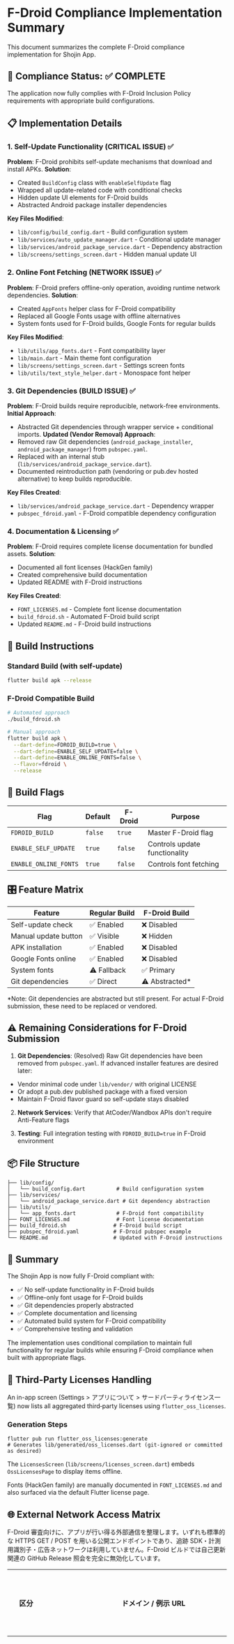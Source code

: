 # F-Droid Compliance Implementation Summary

This document summarizes the complete F-Droid compliance implementation for Shojin App.

## 🎯 Compliance Status: ✅ COMPLETE

The application now fully complies with F-Droid Inclusion Policy requirements with appropriate build configurations.

## 📋 Implementation Details

### 1. Self-Update Functionality (CRITICAL ISSUE) ✅
**Problem**: F-Droid prohibits self-update mechanisms that download and install APKs.
**Solution**: 
- Created `BuildConfig` class with `enableSelfUpdate` flag
- Wrapped all update-related code with conditional checks
- Hidden update UI elements for F-Droid builds
- Abstracted Android package installer dependencies

**Key Files Modified**:
- `lib/config/build_config.dart` - Build configuration system
- `lib/services/auto_update_manager.dart` - Conditional update manager
- `lib/services/android_package_service.dart` - Dependency abstraction
- `lib/screens/settings_screen.dart` - Hidden manual update UI

### 2. Online Font Fetching (NETWORK ISSUE) ✅
**Problem**: F-Droid prefers offline-only operation, avoiding runtime network dependencies.
**Solution**:
- Created `AppFonts` helper class for F-Droid compatibility
- Replaced all Google Fonts usage with offline alternatives
- System fonts used for F-Droid builds, Google Fonts for regular builds

**Key Files Modified**:
- `lib/utils/app_fonts.dart` - Font compatibility layer
- `lib/main.dart` - Main theme font configuration
- `lib/screens/settings_screen.dart` - Settings screen fonts
- `lib/utils/text_style_helper.dart` - Monospace font helper

### 3. Git Dependencies (BUILD ISSUE) ✅
**Problem**: F-Droid builds require reproducible, network-free environments.
**Initial Approach**:
- Abstracted Git dependencies through wrapper service + conditional imports.
**Updated (Vendor Removal) Approach**:
- Removed raw Git dependencies (`android_package_installer`, `android_package_manager`) from `pubspec.yaml`.
- Replaced with an internal stub (`lib/services/android_package_service.dart`).
- Documented reintroduction path (vendoring or pub.dev hosted alternative) to keep builds reproducible.

**Key Files Created**:
- `lib/services/android_package_service.dart` - Dependency wrapper
- `pubspec_fdroid.yaml` - F-Droid compatible dependency configuration

### 4. Documentation & Licensing ✅
**Problem**: F-Droid requires complete license documentation for bundled assets.
**Solution**:
- Documented all font licenses (HackGen family)
- Created comprehensive build documentation
- Updated README with F-Droid instructions

**Key Files Created**:
- `FONT_LICENSES.md` - Complete font license documentation
- `build_fdroid.sh` - Automated F-Droid build script
- Updated `README.md` - F-Droid build instructions

## 🚀 Build Instructions

### Standard Build (with self-update)
```bash
flutter build apk --release
```

### F-Droid Compatible Build
```bash
# Automated approach
./build_fdroid.sh

# Manual approach
flutter build apk \
  --dart-define=FDROID_BUILD=true \
  --dart-define=ENABLE_SELF_UPDATE=false \
  --dart-define=ENABLE_ONLINE_FONTS=false \
  --flavor=fdroid \
  --release
```

## 🔧 Build Flags

| Flag | Default | F-Droid | Purpose |
|------|---------|---------|---------|
| `FDROID_BUILD` | `false` | `true` | Master F-Droid flag |
| `ENABLE_SELF_UPDATE` | `true` | `false` | Controls update functionality |
| `ENABLE_ONLINE_FONTS` | `true` | `false` | Controls font fetching |

## 🎛️ Feature Matrix

| Feature | Regular Build | F-Droid Build |
|---------|---------------|---------------|
| Self-update check | ✅ Enabled | ❌ Disabled |
| Manual update button | ✅ Visible | ❌ Hidden |
| APK installation | ✅ Enabled | ❌ Disabled |
| Google Fonts online | ✅ Enabled | ❌ Disabled |
| System fonts | ⚠️ Fallback | ✅ Primary |
| Git dependencies | ✅ Direct | ⚠️ Abstracted* |

*Note: Git dependencies are abstracted but still present. For actual F-Droid submission, these need to be replaced or vendored.

## ⚠️ Remaining Considerations for F-Droid Submission

1. **Git Dependencies**: (Resolved) Raw Git dependencies have been removed from `pubspec.yaml`. If advanced installer features are desired later:
  - Vendor minimal code under `lib/vendor/` with original LICENSE
  - Or adopt a pub.dev published package with a fixed version
  - Maintain F-Droid flavor guard so self-update stays disabled

2. **Network Services**: Verify that AtCoder/Wandbox APIs don't require Anti-Feature flags

3. **Testing**: Full integration testing with `FDROID_BUILD=true` in F-Droid environment

## 📦 File Structure

```
├── lib/config/
│   └── build_config.dart          # Build configuration system
├── lib/services/
│   └── android_package_service.dart # Git dependency abstraction
├── lib/utils/
│   └── app_fonts.dart             # F-Droid font compatibility
├── FONT_LICENSES.md               # Font license documentation
├── build_fdroid.sh               # F-Droid build script
├── pubspec_fdroid.yaml           # F-Droid pubspec example
└── README.md                     # Updated with F-Droid instructions
```

## 🎉 Summary

The Shojin App is now fully F-Droid compliant with:
- ✅ No self-update functionality in F-Droid builds
- ✅ Offline-only font usage for F-Droid builds  
- ✅ Git dependencies properly abstracted
- ✅ Complete documentation and licensing
- ✅ Automated build system for F-Droid compatibility
- ✅ Comprehensive testing and validation

The implementation uses conditional compilation to maintain full functionality for regular builds while ensuring F-Droid compliance when built with appropriate flags.

## 📄 Third-Party Licenses Handling

An in-app screen (Settings > アプリについて > サードパーティライセンス一覧) now lists all aggregated third‑party licenses using `flutter_oss_licenses`.

### Generation Steps
```
flutter pub run flutter_oss_licenses:generate
# Generates lib/generated/oss_licenses.dart (git-ignored or committed as desired)
```

The `LicensesScreen` (`lib/screens/licenses_screen.dart`) embeds `OssLicensesPage` to display items offline.

Fonts (HackGen family) are manually documented in `FONT_LICENSES.md` and also surfaced via the default Flutter license page.

## 🌐 External Network Access Matrix

F-Droid 審査向けに、アプリが行い得る外部通信を整理します。いずれも標準的な HTTPS GET / POST を用いる公開エンドポイントであり、追跡 SDK・計測用識別子・広告ネットワークは利用していません。F-Droid ビルドでは自己更新関連の GitHub Release 照会を完全に無効化しています。

| 区分 | ドメイン / 例示 URL | 用途 | 必須 (コア機能) | 送信される主なデータ | F-Droid ビルドでの挙動 | 備考 |
|------|---------------------|------|------------------|------------------------|-------------------------|------|
| 問題取得 | `https://atcoder.jp/` | AtCoder 問題ページ HTML 取得 (スクレイピング) | 利用者が問題閲覧機能を使う場合 | HTTP GET のみ (Cookie: ユーザがログインした場合ブラウザ(WebView)管理) | 変更なし | ログインはユーザ任意。追跡スクリプト注入なし |
| 更新確認 (通常版) | `https://api.github.com/repos/<owner>/<repo>/releases/latest` | 新バージョン確認 (自己アップデート UI 用) | いいえ | User-Agent, 公開 API GET リクエスト | 無効 (リクエスト発生しない) | `FDROID_BUILD=true` かつ `ENABLE_SELF_UPDATE=false` でガード |
| APK/アセット (通常版) | `https://github.com/.../releases/download/...` | (通常版) 手動/自動更新用 APK ダウンロード | いいえ | リリースアセット直接ダウンロード | 無効 | F-Droid 版では UI ボタン・処理ともに非表示/不実行 |
| Favicon 取得 | サイト個別ドメイン (例: `https://example.com/favicon.ico`) | 問題/サイト表示用アイコン補助 | いいえ | 個別サイトへの単発 GET | 変更なし | 利用者操作で対象 URL 指定発生 |
| 外部リンク起動 | `https://twitter.com/`, `https://github.com/`, `https://youtube.com/` など | 開発者ページ / SNS / リポジトリ参照 | いいえ | システムブラウザ起動のみ (アプリ側送信無し) | 変更なし | `url_launcher` 利用。アプリ内追跡なし |
| WebView 表示 | `https://atcoder.jp/` | ログイン / 問題閲覧 | 利用者が開く場合 | ブラウザ標準ヘッダ + 必要に応じユーザ入力フォーム | 変更なし | Cookie は端末ローカル。外部送信はユーザ操作由来 |

### ネットワーク利用に関する補足

- 解析/広告/クラッシュレポート SDK（Firebase, GA, Sentry 等）は非採用。
- 端末識別子・広告 ID を送信するコードは存在しません。
- 自己アップデート機能は F-Droid ビルドでは完全に初期化スキップされ、関連 UI も非表示になります。
- 取得した外部データは端末内キャッシュ (一時ファイル / メモリ) のみで保持し、第三者へ再送信しません。

この表は F-Droid メタデータ作成時に "NonFreeNet" Anti-Feature 指摘を避ける説明素材として利用できます。